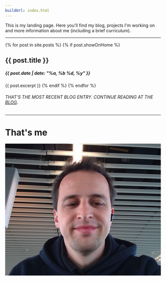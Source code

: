 ```yaml
---
buildUrl: index.html
---
```


This is my landing page. Here you'll find my blog, projects I'm working on and more information about me (including a brief curriculum).

---
{% for post in site.posts %} {% if post.showOnHome %} 
## {{ post.title }}
##### {{ post.date | date: "%a, %b %d, %y" }}
{{ post.excerpt }} {% endif %} {% endfor %}
###### THAT'S THE MOST RECENT BLOG ENTRY. CONTINUE READING AT THE [BLOG](blog.html).

---

# That's me

![That's me!](assets/img/Drugo_2019.jpg)